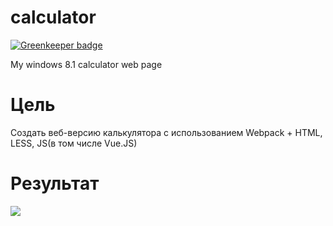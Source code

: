 # calculator

[![Greenkeeper badge](https://badges.greenkeeper.io/whiteand/calculator.svg)](https://greenkeeper.io/)

My windows 8.1 calculator web page

# Цель

Создать веб-версию калькулятора с использованием Webpack + HTML, LESS, JS(в том числе Vue.JS)

# Результат

<img src="http://i.piccy.info/i9/8fd085f2d33c55c46dff773cc0c1c541/1530820692/188830/1255865/_Calculator.jpg"></img>
